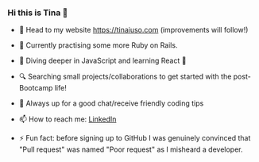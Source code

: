 ### Hi this is Tina 👋
- 🎉  Head to my website https://tinaiuso.com (improvements will follow!)
- 🚧  Currently practising some more Ruby on Rails.
- 🤿  Diving deeper in JavaScript and learning React 💪
- 🔍  Searching small projects/collaborations to get started with the post-Bootcamp life!
- 💬  Always up for a good chat/receive friendly coding tips
- 📫  How to reach me: [LinkedIn](https://www.linkedin.com/in/concetta-iuso)

- ⚡ Fun fact: before signing up to GitHub I was genuinely convinced that "Pull request" was named "Poor request" as I misheard a developer.
